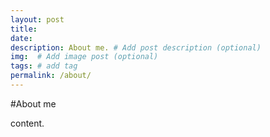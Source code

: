 ```yaml
---
layout: post
title: 
date: 
description: About me. # Add post description (optional)
img:  # Add image post (optional)
tags: # add tag
permalink: /about/
---
```


#About me

content.
